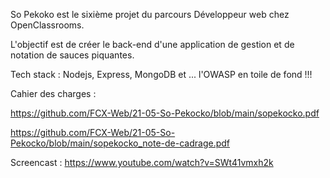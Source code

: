 So Pekoko est le sixième projet du parcours Développeur web chez OpenClassrooms.

L'objectif est de créer le back-end d'une application de gestion et de notation de sauces piquantes.

Tech stack : Nodejs, Express, MongoDB et ... l'OWASP en toile de fond !!!

Cahier des charges : 

  https://github.com/FCX-Web/21-05-So-Pekocko/blob/main/sopekocko.pdf
  
  https://github.com/FCX-Web/21-05-So-Pekocko/blob/main/sopekocko_note-de-cadrage.pdf
  
Screencast : https://www.youtube.com/watch?v=SWt41vmxh2k
